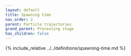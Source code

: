 ```yaml
---
layout: default
title: Spawning time
nav_order: 2
parent: Particle trajectories
grand_parent: Processing stage
has_children: false
---
```

{% include_relative ../../definitions/spawning-time.md %}
